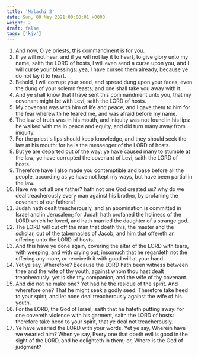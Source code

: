 ```yaml
---
title: 'Malachi 2'
date: Sun, 09 May 2021 00:00:01 +0000
weight: 2
draft: false
tags: ['kjv'] 
---
```


1. And now, O ye priests, this commandment is for you.
2. If ye will not hear, and if ye will not lay it to heart, to give glory unto my name, saith the LORD of hosts, I will even send a curse upon you, and I will curse your blessings: yea, I have cursed them already, because ye do not lay it to heart.
3. Behold, I will corrupt your seed, and spread dung upon your faces, even the dung of your solemn feasts; and one shall take you away with it.
4. And ye shall know that I have sent this commandment unto you, that my covenant might be with Levi, saith the LORD of hosts.
5. My covenant was with him of life and peace; and I gave them to him for the fear wherewith he feared me, and was afraid before my name.
6. The law of truth was in his mouth, and iniquity was not found in his lips: he walked with me in peace and equity, and did turn many away from iniquity.
7. For the priest's lips should keep knowledge, and they should seek the law at his mouth: for he is the messenger of the LORD of hosts.
8. But ye are departed out of the way; ye have caused many to stumble at the law; ye have corrupted the covenant of Levi, saith the LORD of hosts.
9. Therefore have I also made you contemptible and base before all the people, according as ye have not kept my ways, but have been partial in the law.
10. Have we not all one father? hath not one God created us? why do we deal treacherously every man against his brother, by profaning the covenant of our fathers?
11. Judah hath dealt treacherously, and an abomination is committed in Israel and in Jerusalem; for Judah hath profaned the holiness of the LORD which he loved, and hath married the daughter of a strange god.
12. The LORD will cut off the man that doeth this, the master and the scholar, out of the tabernacles of Jacob, and him that offereth an offering unto the LORD of hosts.
13. And this have ye done again, covering the altar of the LORD with tears, with weeping, and with crying out, insomuch that he regardeth not the offering any more, or receiveth it with good will at your hand.
14. Yet ye say, Wherefore? Because the LORD hath been witness between thee and the wife of thy youth, against whom thou hast dealt treacherously: yet is she thy companion, and the wife of thy covenant.
15. And did not he make one? Yet had he the residue of the spirit. And wherefore one? That he might seek a godly seed. Therefore take heed to your spirit, and let none deal treacherously against the wife of his youth.
16. For the LORD, the God of Israel, saith that he hateth putting away: for one covereth violence with his garment, saith the LORD of hosts: therefore take heed to your spirit, that ye deal not treacherously.
17. Ye have wearied the LORD with your words. Yet ye say, Wherein have we wearied him? When ye say, Every one that doeth evil is good in the sight of the LORD, and he delighteth in them; or, Where is the God of judgment?
